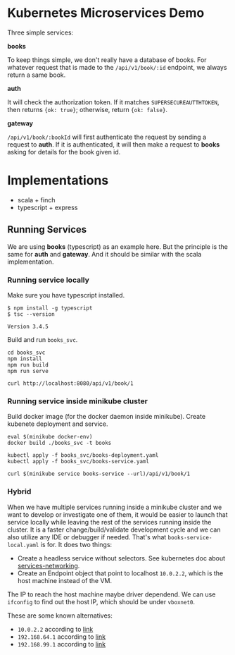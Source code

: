 # Kubernetes Microservices Demo

Three simple services:

**books**

To keep things simple, we don't really have a database of books.
For whatever request that is made to the `/api/v1/book/:id` endpoint, we always return a same book.

**auth**

It will check the authorization token.
If it matches `SUPERSECUREAUTTHTOKEN`, then returns `{ok: true}`;
otherwise, return `{ok: false}`.

**gateway**

`/api/v1/book/:bookId` will first authenticate the request by sending a request to **auth**.
If it is authenticated, it will then make a request to **books** asking for details for the book given id.

# Implementations

* scala + finch
* typescript + express
 

## Running Services

We are using **books** (typescript) as an example here.
But the principle is the same for **auth** and **gateway**.
And it should be similar with the scala implementation.

### Running service locally

Make sure you have typescript installed.

```
$ npm install -g typescript
$ tsc --version

Version 3.4.5
```

Build and run `books_svc`.

```
cd books_svc
npm install
npm run build
npm run serve

curl http://localhost:8080/api/v1/book/1
```

### Running service inside minikube cluster

Build docker image (for the docker daemon inside minikube). 
Create kubenete deployment and service.

```
eval $(minikube docker-env)
docker build ./books_svc -t books

kubectl apply -f books_svc/books-deployment.yaml
kubectl apply -f books_svc/books-service.yaml

curl $(minikube service books-service --url)/api/v1/book/1
```

### Hybrid

When we have multiple services running inside a minikube cluster and we want to develop or investigate one of them,
it would be easier to launch that service locally while leaving the rest of the services running inside the cluster.
It is a faster change/build/validate development cycle and we can also utilize any IDE or debugger if needed. 
That's what `books-service-local.yaml` is for.
It does two things:

* Create a headless service without selectors. See kubernetes doc about [services-networking](https://kubernetes.io/docs/concepts/services-networking/service/#services-without-selectors). 
* Create an Endpoint object that point to localhost `10.0.2.2`, which is the host machine instead of the VM. 

The IP to reach the host machine maybe driver dependend. We can use `ifconfig` to find out the host IP, which should be under `vboxnet0`.

These are some known alternatives:

* `10.0.2.2` according to [link](https://stackoverflow.com/q/1261975/1035008)
* `192.168.64.1` according to [link](https://github.com/machine-drivers/docker-machine-driver-xhyve/issues/196#issuecomment-328363611)
* `192.168.99.1` according to [link](https://github.com/kubernetes/minikube/issues/2735)


